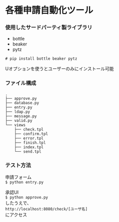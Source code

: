 # 各種申請自動化ツール

### 使用したサードパーティ製ライブラリ
* bottle
* beaker
* pytz

`# pip install bottle beaker pytz`

Uオプションを使うとユーザーのみにインストール可能

### ファイル構成
```
.
├── approve.py
├── database.py
├── entry.py
├── ldap.py
├── message.py
├── valid.py
└── views
    ├── check.tpl
    ├── confirm.tpl
    ├── error.tpl
    ├── finish.tpl
    ├── index.tpl
    └── send.tpl
```

### テスト方法
申請フォーム  
`$ python entry.py`

承認UI  
`$ python approve.py`  
したうえで、  
`http://localhost:8080/check/[ユーザ名]`  
にアクセス
